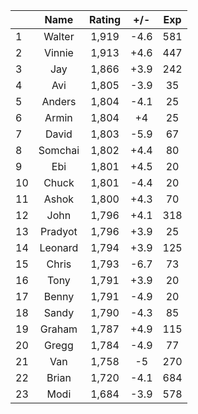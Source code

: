| |Name|Rating|+/-|Exp|
|-|:--:|:----:|:-:|:-:|
|1|Walter|1,919|-4.6|581|
|2|Vinnie|1,913|+4.6|447|
|3|Jay|1,866|+3.9|242|
|4|Avi|1,805|-3.9|35|
|5|Anders|1,804|-4.1|25|
|6|Armin|1,804|+4|25|
|7|David|1,803|-5.9|67|
|8|Somchai|1,802|+4.4|80|
|9|Ebi|1,801|+4.5|20|
|10|Chuck|1,801|-4.4|20|
|11|Ashok|1,800|+4.3|70|
|12|John|1,796|+4.1|318|
|13|Pradyot|1,796|+3.9|25|
|14|Leonard|1,794|+3.9|125|
|15|Chris|1,793|-6.7|73|
|16|Tony|1,791|+3.9|20|
|17|Benny|1,791|-4.9|20|
|18|Sandy|1,790|-4.3|85|
|19|Graham|1,787|+4.9|115|
|20|Gregg|1,784|-4.9|77|
|21|Van|1,758|-5|270|
|22|Brian|1,720|-4.1|684|
|23|Modi|1,684|-3.9|578|
